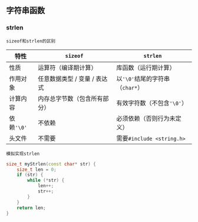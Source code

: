 ## 字符串函数

### strlen

`sizeof和strlen的区别`

| 特性       | `sizeof`                     | `strlen`                        |
| ---------- | ---------------------------- | ------------------------------- |
| 性质       | 运算符（编译期计算）         | 库函数（运行期计算）            |
| 作用对象   | 任意数据类型 / 变量 / 表达式 | 以`'\0'`结尾的字符串（`char*`） |
| 计算内容   | 内存总字节数（包含所有部分） | 有效字符数（不包含`'\0'`）      |
| 依赖`'\0'` | 不依赖                       | 必须依赖（否则行为未定义）      |
| 头文件     | 不需要                       | 需要`#include <string.h>`       |

`模拟实现strlen`

```c++
size_t myStrlen(const char* str) {
	size_t len = 0;
	if (str) {
		while (*str) {
			len++;
			str++;
		}
	}
	return len;
}
```

